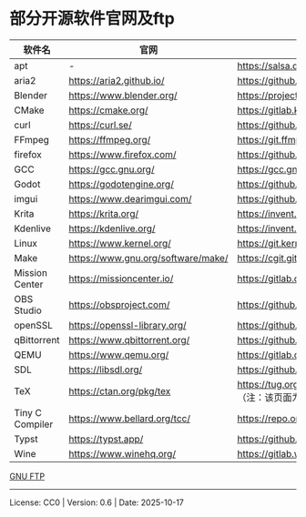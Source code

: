 # 部分开源软件官网及ftp

| 软件名 | 官网 | 开发仓库 | 源码下载处 |
| --- | --- | --- | --- |
| apt | - | https://salsa.debian.org/apt-team/apt | https://salsa.debian.org/apt-team/apt/-/tags |
| aria2 | https://aria2.github.io/ | https://github.com/aria2/aria2 | https://github.com/aria2/aria2/releases |
| Blender | https://www.blender.org/ | https://projects.blender.org/blender/blender | https://download.blender.org/source/ |
| CMake | https://cmake.org/ | https://gitlab.kitware.com/cmake/cmake | https://gitlab.kitware.com/cmake/cmake/-/tags |
| curl | https://curl.se/ | https://github.com/curl/curl | https://github.com/curl/curl/releases |
| FFmpeg | https://ffmpeg.org/ | https://git.ffmpeg.org/gitweb/ffmpeg.git | https://git.ffmpeg.org/gitweb/ffmpeg.git/tags |
| firefox | https://www.firefox.com/ | https://github.com/mozilla-firefox/firefox | https://ftp.mozilla.org/pub/firefox/releases/ |
| GCC | https://gcc.gnu.org/ | https://gcc.gnu.org/git/gcc.git | https://ftp.gnu.org/gnu/gcc/ |
| Godot | https://godotengine.org/ | https://github.com/godotengine/godot | https://github.com/godotengine/godot/releases |
| imgui | https://www.dearimgui.com/ | https://github.com/ocornut/imgui | https://github.com/ocornut/imgui/releases |
| Krita | https://krita.org/ | https://invent.kde.org/graphics/krita | https://invent.kde.org/graphics/krita/-/tags |
| Kdenlive | https://kdenlive.org/ | https://invent.kde.org/multimedia/kdenlive | https://invent.kde.org/multimedia/kdenlive/-/tags |
| Linux | https://www.kernel.org/ | https://git.kernel.org/pub/scm/linux/kernel/git/torvalds/linux.git/ | https://git.kernel.org/pub/scm/linux/kernel/git/torvalds/linux.git/refs/tags |
| Make | https://www.gnu.org/software/make/ | https://cgit.git.savannah.gnu.org/cgit/make.git | https://cgit.git.savannah.gnu.org/cgit/make.git/refs/tags |
| Mission Center | https://missioncenter.io/ | https://gitlab.com/mission-center-devs/mission-center | https://gitlab.com/mission-center-devs/mission-center/-/releases |
| OBS Studio | https://obsproject.com/ | https://github.com/obsproject/obs-studio | https://github.com/obsproject/obs-studio/releases |
| openSSL | https://openssl-library.org/ | https://github.com/openssl/openssl | https://github.com/openssl/openssl/releases |
| qBittorrent | https://www.qbittorrent.org/ | https://github.com/qbittorrent/qBittorrent/ | https://github.com/qbittorrent/qBittorrent/tags |
| QEMU | https://www.qemu.org/ | https://gitlab.com/qemu-project/qemu | https://gitlab.com/qemu-project/qemu/-/tags |
| SDL | https://libsdl.org/ | https://github.com/libsdl-org/SDL | https://github.com/libsdl-org/SDL/releases |
| TeX | https://ctan.org/pkg/tex | https://tug.org/svn/texlive/trunk/Build/source/texk/web2c/ （注：该页面为分页页面） | https://ctan.org/tex-archive/systems/knuth/dist/tex |
| Tiny C Compiler | https://www.bellard.org/tcc/ | https://repo.or.cz/w/tinycc.git | https://repo.or.cz/tinycc.git/tags |
| Typst | https://typst.app/ | https://github.com/typst/typst | https://github.com/typst/typst/releases |
| Wine | https://www.winehq.org/ | https://gitlab.winehq.org/wine/wine | https://gitlab.winehq.org/wine/wine/-/releases |

[GNU FTP](https://ftp.gnu.org/gnu/)

---
License: CC0 | Version: 0.6 | Date: 2025-10-17

